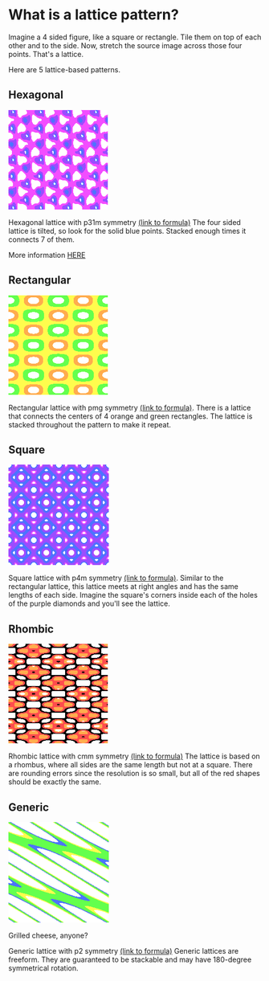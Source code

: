 # What is a lattice pattern?
Imagine a 4 sided figure, like a square or rectangle. Tile them on top of each other and to the side.
Now, stretch the source image across those four points. That's a lattice. 

Here are 5 lattice-based patterns.

## Hexagonal
![Transformed rainbow stripe image into hexagonal lattice with p31m symmetry, with purple, indigo and blue nodes against a transparent background](../example/lattices/rainbow_stripe_lattice_hexagonal_p31m.png)

Hexagonal lattice with p31m symmetry [(link to formula)](../example/lattices/rainbow_stripe_lattice_hexagonal_p31m.yml)
The four sided lattice is tilted, so look for the solid blue points. Stacked enough times it connects 7 of them.

More information [HERE](lattice_hexagonal.md)

## Rectangular
![Transformed rainbow stripe image into rectangular lattice with pmg symmetry, with green and orange round rectangules on a yellow background](../example/lattices/rainbow_stripe_lattice_rectangular_pmg.png)

Rectangular lattice with pmg symmetry [(link to formula)](../example/lattices/rainbow_stripe_lattice_rectangular_pmg.yml).
There is a lattice that connects the centers of 4 orange and green rectangles. The lattice is stacked throughout the pattern to make it repeat.

## Square
![Transformed rainbow stripe image into a square lattice with p4m symmetry, forming a tilted purple and blue checkerboard pattern](../example/lattices/rainbow_stripe_lattice_square_p4m.png)

Square lattice with p4m symmetry [(link to formula)](../example/lattices/rainbow_stripe_lattice_square_p4m.yml).
Similar to the rectangular lattice, this lattice meets at right angles and has the same lengths of each side.
Imagine the square's corners inside each of the holes of the purple diamonds and you'll see the lattice.

## Rhombic
![Transformed rainbow stripe image into rhombic lattice with cmm symmetry. Red and orange blobs sit interlocked against a transparent background](../example/lattices/rainbow_stripe_lattice_rhombic_cmm.png)

Rhombic lattice with cmm symmetry [(link to formula)](../example/lattices/rainbow_stripe_lattice_rhombic_cmm.yml)
The lattice is based on a rhombus, where all sides are the same length but not at a square. There are rounding errors since the resolution is so small, but all of the red shapes should be exactly the same.

## Generic
![Transformed rainbow stripe image into generic lattice with p2 symmetry. Orange pattern with tilted holes are like a grilled cheese sandwich](../example/lattices/rainbow_stripe_lattice_generic_p2.png)

Grilled cheese, anyone?

Generic lattice with p2 symmetry [(link to formula)](../example/lattices/rainbow_stripe_lattice_generic_p2.yml)
Generic lattices are freeform. They are guaranteed to be stackable and may have 180-degree symmetrical rotation.